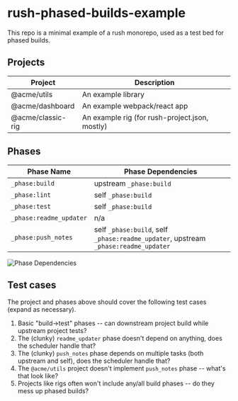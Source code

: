 # rush-phased-builds-example

This repo is a minimal example of a rush monorepo, used as a test bed for phased builds.

## Projects

Project           | Description
----------------  | -----------
@acme/utils       | An example library
@acme/dashboard   | An example webpack/react app
@acme/classic-rig | An example rig (for rush-project.json, mostly)

## Phases

Phase Name              | Phase Dependencies
----------------------- | ------------------
`_phase:build`          | upstream `_phase:build`
`_phase:lint`           | self `_phase:build`
`_phase:test`           | self `_phase:build`
`_phase:readme_updater` | n/a
`_phase:push_notes`     | self `_phase:build`, self `_phase:readme_updater`, upstream `_phase:readme_updater`

![Phase Dependencies](http://www.plantuml.com/plantuml/proxy?cache=no&src=https://raw.githubusercontent.com/elliot-nelson/rush-phased-builds-example/main/phases.uml)

## Test cases

The project and phases above should cover the following test cases (expand as necessary).

1. Basic "build->test" phases -- can downstream project build while upstream project tests?
2. The (clunky) `readme_updater` phase doesn't depend on anything, does the scheduler handle that?
3. The (clunky) `push_notes` phase depends on multiple tasks (both upstream and self), does the scheduler handle that?
4. The `@acme/utils` project doesn't implement `push_notes` phase -- what's that look like?
5. Projects like rigs often won't include any/all build phases -- do they mess up phased builds?

